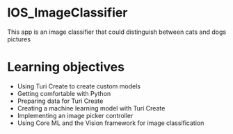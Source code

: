 # IOS_ImageClassifier
This app is an image classifier that could distinguish between cats and dogs pictures 

# Learning objectives
* Using Turi Create to create custom models
* Getting comfortable with Python
* Preparing data for Turi Create
* Creating a machine learning model with Turi Create
* Implementing an image picker controller
* Using Core ML and the Vision framework for image classification
